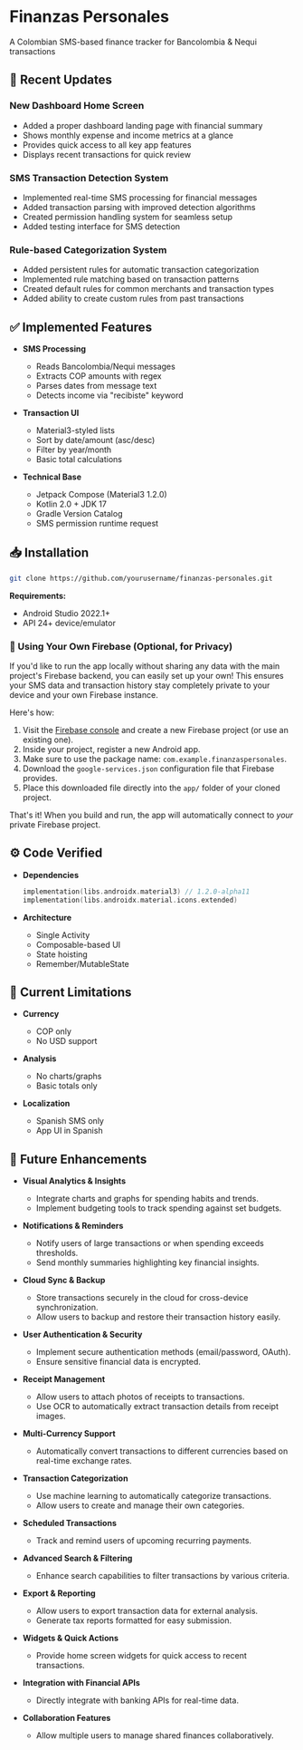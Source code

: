 # Finanzas Personales

A Colombian SMS-based finance tracker for Bancolombia & Nequi transactions

## 🎉 Recent Updates

### New Dashboard Home Screen
- Added a proper dashboard landing page with financial summary
- Shows monthly expense and income metrics at a glance
- Provides quick access to all key app features
- Displays recent transactions for quick review

### SMS Transaction Detection System
- Implemented real-time SMS processing for financial messages
- Added transaction parsing with improved detection algorithms
- Created permission handling system for seamless setup
- Added testing interface for SMS detection

### Rule-based Categorization System
- Added persistent rules for automatic transaction categorization
- Implemented rule matching based on transaction patterns
- Created default rules for common merchants and transaction types
- Added ability to create custom rules from past transactions

## ✅ Implemented Features

- **SMS Processing**
  - Reads Bancolombia/Nequi messages
  - Extracts COP amounts with regex
  - Parses dates from message text
  - Detects income via "recibiste" keyword

- **Transaction UI**
  - Material3-styled lists
  - Sort by date/amount (asc/desc)
  - Filter by year/month
  - Basic total calculations

- **Technical Base**
  - Jetpack Compose (Material3 1.2.0)
  - Kotlin 2.0 + JDK 17
  - Gradle Version Catalog
  - SMS permission runtime request

## 📥 Installation

```bash
git clone https://github.com/yourusername/finanzas-personales.git
```
**Requirements:**
- Android Studio 2022.1+
- API 24+ device/emulator

### 🔧 Using Your Own Firebase (Optional, for Privacy)

If you'd like to run the app locally without sharing any data with the main project's Firebase backend, you can easily set up your own! This ensures your SMS data and transaction history stay completely private to your device and your own Firebase instance.

Here's how:

1.  Visit the [Firebase console](https://console.firebase.google.com/) and create a new Firebase project (or use an existing one).
2.  Inside your project, register a new Android app.
3.  Make sure to use the package name: `com.example.finanzaspersonales`.
4.  Download the `google-services.json` configuration file that Firebase provides.
5.  Place this downloaded file directly into the `app/` folder of your cloned project.

That's it! When you build and run, the app will automatically connect to *your* private Firebase project.

## ⚙️ Code Verified

- **Dependencies**
  ```kotlin
  implementation(libs.androidx.material3) // 1.2.0-alpha11
  implementation(libs.androidx.material.icons.extended)
  ```

- **Architecture**
  - Single Activity
  - Composable-based UI
  - State hoisting
  - Remember/MutableState

## 🚧 Current Limitations

- **Currency**
  - COP only
  - No USD support

- **Analysis**
  - No charts/graphs
  - Basic totals only

- **Localization**
  - Spanish SMS only
  - App UI in Spanish

## 🌟 Future Enhancements

- **Visual Analytics & Insights**
  - Integrate charts and graphs for spending habits and trends.
  - Implement budgeting tools to track spending against set budgets.

- **Notifications & Reminders**
  - Notify users of large transactions or when spending exceeds thresholds.
  - Send monthly summaries highlighting key financial insights.

- **Cloud Sync & Backup**
  - Store transactions securely in the cloud for cross-device synchronization.
  - Allow users to backup and restore their transaction history easily.

- **User Authentication & Security**
  - Implement secure authentication methods (email/password, OAuth).
  - Ensure sensitive financial data is encrypted.

- **Receipt Management**
  - Allow users to attach photos of receipts to transactions.
  - Use OCR to automatically extract transaction details from receipt images.

- **Multi-Currency Support**
  - Automatically convert transactions to different currencies based on real-time exchange rates.

- **Transaction Categorization**
  - Use machine learning to automatically categorize transactions.
  - Allow users to create and manage their own categories.

- **Scheduled Transactions**
  - Track and remind users of upcoming recurring payments.

- **Advanced Search & Filtering**
  - Enhance search capabilities to filter transactions by various criteria.

- **Export & Reporting**
  - Allow users to export transaction data for external analysis.
  - Generate tax reports formatted for easy submission.

- **Widgets & Quick Actions**
  - Provide home screen widgets for quick access to recent transactions.

- **Integration with Financial APIs**
  - Directly integrate with banking APIs for real-time data.

- **Collaboration Features**
  - Allow multiple users to manage shared finances collaboratively.
